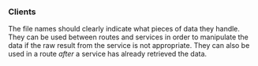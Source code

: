 ### Clients

The file names should clearly indicate what pieces of data they handle. They can be used between routes and services in order to manipulate the data if the raw result from the service is not appropriate. They can also be used in a route _after_ a service has already retrieved the data.
